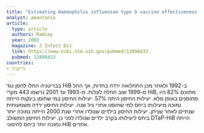 ```yaml
---
title: "Estimating Haemophilus influenzae type b vaccine effectiveness in England and Wales by use of the screening method"
analyst: amantonio
article:
  type: article
  authors: Ramsay
  year: 2003
  magazine: J Infect Dis
  link: https://www.ncbi.nlm.nih.gov/pubmed/12898433
  pubmed: 12898433
countries:
- בריטניה
---
```


בבריטניה החלו לחסן נגד HiB ב-1992 ולאחר מכן התחלואה ירדה בחדות, אך החל מ-1999 שוב החלה לעלות.
מ-1993 עד 2001 נרשמו 443 מקרי HiB, מתוכם 82% היו מחוסנים באופן מלא. יעילות החיסון היתה 57%. יעילות החיסון במי שחוסן בינקות הייתה נמוכה מיעילותו ביחס למי שחוסנו אחרי גיל שנה.
יעילות החיסון ירדה משמעותית שנתיים לאחר שניתן. יעילות החיסון בילדים שנולדו אחרי שנת 2000 הייתה נמוכה יותר ביחס ליעילותו בקרב ילדים שנולדו לפני כן.
יעילות החיסון המשולב DTaP-HiB הייתה נמוכה יותר ביחס לחיסוני HiB אחרים.
